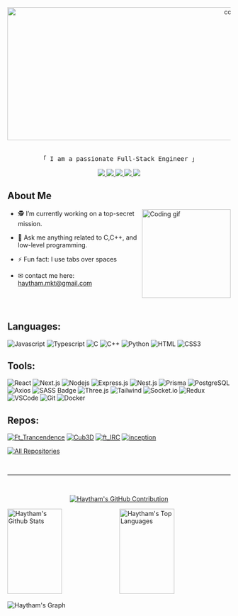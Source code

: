 <div align="center">
  <img width="1000" height="300" src="https://pbs.twimg.com/profile_banners/974996996401565696/1521292913/1500x500" alt="cover" />
</div>


<p align="center"> 
 <br/>
  <samp>
    「 I am a passionate Full-Stack Engineer 」
  </samp>
 
<p align="center">
 <a href="" target="blank">
  <img src="https://img.shields.io/badge/Website-DC143C?style=for-the-badge&logo=medium&logoColor=white" />
 </a>
 <a href="https://www.linkedin.com/in/haytham-mokhtari-2a4867112" target="_blank">
  <img src="https://img.shields.io/badge/LinkedIn-0077B5?style=for-the-badge&logo=linkedin&logoColor=white"/>
 </a>
 <a href="https://dev.to/haytham10" target="_blank">
  <img src="https://img.shields.io/badge/dev.to-0A0A0A?style=for-the-badge&logo=dev.to&logoColor=white"/>
 </a>
 <a href="https://twitter.com/haytham_mkt" target="_blank">
  <img src="https://img.shields.io/badge/Twitter-1DA1F2?style=for-the-badge&logo=twitter&logoColor=white"/>
 </a>
 <a href="https://instagram.com/_haytham._" target="_blank">
  <img src="https://img.shields.io/badge/Instagram-fe4164?style=for-the-badge&logo=instagram&logoColor=white"/>
 </a>  
</p>

## About Me

 <img align="right" height="200" src="https://media1.giphy.com/media/v1.Y2lkPTc5MGI3NjExcGhwcTcwbmZ5cm80YXg0eWY1Nmh2ZXJjNHNnc28zNmk3N3h3c2xyayZlcD12MV9pbnRlcm5hbF9naWZfYnlfaWQmY3Q9Zw/kKRmK1hUQvvgS79yB3/giphy.gif" alt="Coding gif" />

- 🕵️ I’m currently working on a top-secret mission.
- 💬 Ask me anything related to C,C++, and low-level programming.
- ⚡ Fun fact: I use tabs over spaces
- ✉ contact me here: haytham.mkt@gmail.com

  <br/>
  <br/>
## Languages:

![Javascript](https://img.shields.io/badge/Javascript-F0DB4F?style=for-the-badge&labelColor=black&logo=javascript&logoColor=F0DB4F)
![Typescript](https://img.shields.io/badge/Typescript-007acc?style=for-the-badge&labelColor=black&logo=typescript&logoColor=007acc)
![C](https://img.shields.io/badge/C-2D3748?style=for-the-badge&logo=c&logoColor=white)
![C++](https://img.shields.io/badge/C++-00599C?style=for-the-badge&logo=cplusplus&logoColor=white)
![Python](https://img.shields.io/badge/Python-3776AB?style=for-the-badge&logo=python&logoColor=white)
![HTML](https://img.shields.io/badge/HTML5-E34F26?style=for-the-badge&logo=html5&logoColor=white)
![CSS3](https://img.shields.io/badge/CSS3-1572B6?style=for-the-badge&logo=css3&logoColor=white)


## Tools:
![React](https://img.shields.io/badge/-React-61DBFB?style=for-the-badge&labelColor=black&logo=react&logoColor=61DBFB)
![Next.js](https://img.shields.io/badge/next.js-000000?style=for-the-badge&logo=nextdotjs&logoColor=white)
![Nodejs](https://img.shields.io/badge/Nodejs-3C873A?style=for-the-badge&labelColor=black&logo=node.js&logoColor=3C873A)
![Express.js](https://img.shields.io/badge/Express.js-000000?style=for-the-badge&logo=express&logoColor=white)
![Nest.js](https://img.shields.io/badge/Nest.js-E0234E?style=for-the-badge&logo=nestjs&logoColor=white)
![Prisma](https://img.shields.io/badge/Prisma-2D3748?style=for-the-badge&logo=prisma&logoColor=white)
![PostgreSQL](https://img.shields.io/badge/PostgreSQL-4169E1?style=for-the-badge&logo=postgresql&logoColor=white)
![Axios](https://img.shields.io/badge/Axios-5A29E4?style=for-the-badge&logo=axios&logoColor=white)
![SASS Badge](https://img.shields.io/badge/Sass-CC6699?style=for-the-badge&logo=sass&logoColor=white)
![Three.js](https://img.shields.io/badge/Three.js-000000?style=for-the-badge&logo=threedotjs&logoColor=white)
![Tailwind](https://img.shields.io/badge/Tailwind_CSS-092749?style=for-the-badge&logo=tailwindcss&logoColor=06B6D4&labelColor=000000)
![Socket.io](https://img.shields.io/badge/Socket.io-010101?style=for-the-badge&logo=socketdotio&logoColor=white)
![Redux](https://img.shields.io/badge/Redux-593D88?style=for-the-badge&logo=redux&logoColor=white)
![VSCode](https://img.shields.io/badge/Visual_Studio-0078d7?style=for-the-badge&logo=visual%20studio&logoColor=white)
![Git](https://img.shields.io/badge/Git-F05032?style=for-the-badge&logo=git&logoColor=white)
![Docker](https://img.shields.io/badge/Docker-2496ED?style=for-the-badge&logo=docker&logoColor=white)

## Repos:
[![Ft_Trancendence](https://github-readme-stats.vercel.app/api/pin/?username=haytham10&repo=Ft_Trancendence&border_color=7F3FBF&bg_color=0D1117&title_color=C9D1D9&text_color=8B949E&icon_color=7F3FBF)](https://github.com/haytham10/Ft_Trancendence)
[![Cub3D](https://github-readme-stats.vercel.app/api/pin/?username=haytham10&repo=Cub3D&border_color=7F3FBF&bg_color=0D1117&title_color=C9D1D9&text_color=8B949E&icon_color=7F3FBF)](https://github.com/haytham10/Cub3D)
[![ft_IRC](https://github-readme-stats.vercel.app/api/pin/?username=haytham10&repo=ft_IRC&border_color=7F3FBF&bg_color=0d1117&title_color=C9D1D9&text_color=8B949E&icon_color=7F3FBF)](https://github.com/haytham10/ft_IRC)
[![inception](https://github-readme-stats.vercel.app/api/pin/?username=haytham10&repo=inception&border_color=7F3FBF&bg_color=0d1117&title_color=c9d1d9&text_color=8b949e&icon_color=7f3fbf)](https://github.com/haytham10/inception)

<p align="left">
  <a href="https://github.com/haytham10?tab=repositories" target="_blank"><img alt="All Repositories" title="All Repositories" src="https://img.shields.io/badge/-All%20Repos-2962FF?style=for-the-badge&logo=koding&logoColor=white"/></a>
</p>

<br/>
<hr/>
<br/>


<p align="center">
  <a href="https://github.com/haytham10">
    <img src="https://github-profile-summary-cards.vercel.app/api/cards/profile-details?username=haytham10&theme=radical" alt="Haytham's GitHub Contribution"/>
  </a>
</p>

<a> 
    <a href="https://github.com/haytham10"><img alt="Haytham's Github Stats" src="https://denvercoder1-github-readme-stats.vercel.app/api?username=haytham10&show_icons=true&count_private=true&theme=react&border_color=7F3FBF&bg_color=0D1117&title_color=F85D7F&icon_color=F8D866" height="192px" width="49.5%"/></a>
  <a href="https://github.com/haytham10"><img alt="Haytham's Top Languages" src="https://denvercoder1-github-readme-stats.vercel.app/api/top-langs/?username=haytham10&langs_count=8&layout=compact&theme=react&border_color=7F3FBF&bg_color=0D1117&title_color=F85D7F&icon_color=F8D866" height="192px" width="49.5%"/></a>
  <br/>
</a>


![Haytham's Graph](https://github-readme-activity-graph.vercel.app/graph?username=haytham10&custom_title=Al%20Siam's%20GitHub%20Activity%20Graph&bg_color=0D1117&color=7F3FBF&line=7F3FBF&point=7F3FBF&area_color=FFFFFF&title_color=FFFFFF&area=true)
